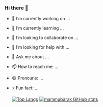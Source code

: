 ### Hi there 👋


- 🔭 I’m currently working on ...
- 🌱 I’m currently learning ...
- 👯 I’m looking to collaborate on ...
- 🤔 I’m looking for help with ...
- 💬 Ask me about ...
- 📫 How to reach me: ...
- 😄 Pronouns: ...
- ⚡ Fun fact: ...  
  
  [![Top Langs](https://github-readme-stats.vercel.app/api/top-langs/?username=mammubarak&langs_count=10&theme=radical&layout=compact&bg_color=0D1117&border_color=0D1117)](https://github.com/mammubarak/github-readme-stats)  [![mammubarak GitHub stats](https://github-readme-stats.vercel.app/api?username=mammubarak&count_private=true&show_icons=true&theme=radical&bg_color=0D1117&border_color=0D1117)](https://github.com/mammubarak/github-readme-stats)                                                                  


